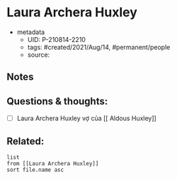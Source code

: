 # Laura Archera Huxley

- metadata
	- UID: P-210814-2210
	- tags: #created/2021/Aug/14, #permanent/people 
	- source: 

## Notes


## Questions & thoughts:
- [ ] Laura Archera Huxley vợ của [[ Aldous Huxley]]

## Related:
```dataview
list
from [[Laura Archera Huxley]]
sort file.name asc
```
